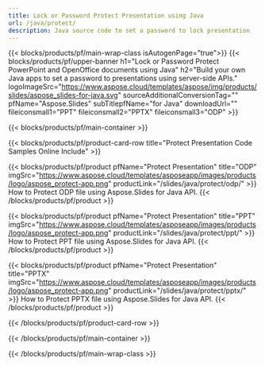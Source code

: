 ```yaml
---
title: Lock or Password Protect Presentation using Java 
url: /java/protect/
description: Java source code to set a password to lock presentation
---
```


{{< blocks/products/pf/main-wrap-class isAutogenPage="true">}}
{{< blocks/products/pf/upper-banner h1="Lock or Password Protect PowerPoint and OpenOffice documents using Java" h2="Build your own Java apps to set a password to presentations using server-side APIs." logoImageSrc="https://www.aspose.cloud/templates/aspose/img/products/slides/aspose_slides-for-java.svg" sourceAdditionalConversionTag="" pfName="Aspose.Slides" subTitlepfName="for Java" downloadUrl="" fileiconsmall1="PPT" fileiconsmall2="PPTX" fileiconsmall3="ODP" >}}

{{< blocks/products/pf/main-container >}}

{{< blocks/products/pf/product-card-row title="Protect Presentation Code Samples Online Include" >}}

{{< blocks/products/pf/product pfName="Protect Presentation" title="ODP" imgSrc="https://www.aspose.cloud/templates/asposeapp/images/products/logo/aspose_protect-app.png" productLink="/slides/java/protect/odp/" >}}
How to Protect ODP file using Aspose.Slides for Java API.
{{< /blocks/products/pf/product >}}

{{< blocks/products/pf/product pfName="Protect Presentation" title="PPT" imgSrc="https://www.aspose.cloud/templates/asposeapp/images/products/logo/aspose_protect-app.png" productLink="/slides/java/protect/ppt/" >}}
How to Protect PPT file using Aspose.Slides for Java API.
{{< /blocks/products/pf/product >}}

{{< blocks/products/pf/product pfName="Protect Presentation" title="PPTX" imgSrc="https://www.aspose.cloud/templates/asposeapp/images/products/logo/aspose_protect-app.png" productLink="/slides/java/protect/pptx/" >}}
How to Protect PPTX file using Aspose.Slides for Java API.
{{< /blocks/products/pf/product >}}



{{< /blocks/products/pf/product-card-row >}}

{{< /blocks/products/pf/main-container >}}
    
{{< /blocks/products/pf/main-wrap-class >}}